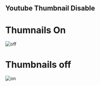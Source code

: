 ## Youtube Thumbnail Disable
# Thumnails On
![off](https://github.com/user-attachments/assets/21dcf198-f727-43ea-889b-78ddf0a91e02)
# Thumbnails off
![on](https://github.com/user-attachments/assets/51fc6cc8-e01b-41ab-94ef-e158cde3652b)
